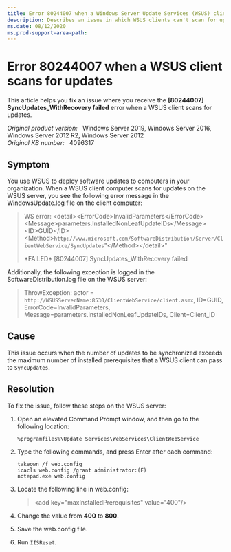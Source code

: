 ```yaml
---
title: Error 80244007 when a Windows Server Update Services (WSUS) client scans for updates
description: Describes an issue in which WSUS clients can't scan for updates.
ms.date: 08/12/2020
ms.prod-support-area-path:
---
```

# Error 80244007 when a WSUS client scans for updates

This article helps you fix an issue where you receive the **[80244007] SyncUpdates_WithRecovery failed** error when a WSUS client scans for updates.

_Original product version:_ &nbsp; Windows Server 2019, Windows Server 2016, Windows Server 2012 R2, Windows Server 2012  
_Original KB number:_ &nbsp; 4096317

## Symptom

You use WSUS to deploy software updates to computers in your organization. When a WSUS client computer scans for updates on the WSUS server, you see the following error message in the WindowsUpdate.log file on the client computer:

> WS error: \<detail>\<ErrorCode>InvalidParameters\</ErrorCode>\<Message>parameters.InstalledNonLeafUpdateIDs\</Message>\<ID>GUID\</ID>\<Method>`http://www.microsoft.com/SoftwareDistribution/Server/ClientWebService/SyncUpdates`"\</Method>\</detail>"
>
> \*FAILED\* [80244007] SyncUpdates_WithRecovery failed

Additionally, the following exception is logged in the SoftwareDistribution.log file on the WSUS server:

> ThrowException: actor = `http://WSUSServerName:8530/ClientWebService/client.asmx`, ID=GUID, ErrorCode=InvalidParameters, Message=parameters.InstalledNonLeafUpdateIDs, Client=Client_ID

## Cause

This issue occurs when the number of updates to be synchronized exceeds the maximum number of installed prerequisites that a WSUS client can pass to `SyncUpdates`.

## Resolution

To fix the issue, follow these steps on the WSUS server:

1. Open an elevated Command Prompt window, and then go to the following location:

   `%programfiles%\Update Services\WebServices\ClientWebService`

2. Type the following commands, and press Enter after each command:

    ```console
    takeown /f web.config
    icacls web.config /grant administrator:(F)
    notepad.exe web.config
    ```

3. Locate the following line in web.config:

   > \<add key="maxInstalledPrerequisites" value="400"/>

4. Change the value from **400** to **800**.
5. Save the web.config file.
6. Run `IISReset`.
